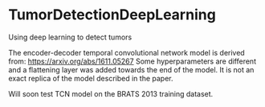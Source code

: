 # TumorDetectionDeepLearning
Using deep learning to detect tumors

The encoder-decoder temporal convolutional network model is derived from: https://arxiv.org/abs/1611.05267
Some hyperparameters are different and a flattening layer was added towards the end of the model. It is not an exact replica of the model 
described in the paper.

Will soon test TCN model on the BRATS 2013 training dataset.
